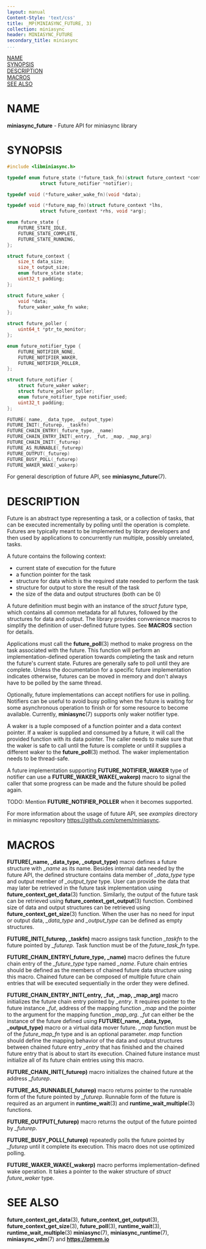 ```yaml
---
layout: manual
Content-Style: 'text/css'
title: _MP(MINIASYNC_FUTURE, 3)
collection: miniasync
header: MINIASYNC_FUTURE
secondary_title: miniasync
...
```


[comment]: <> (SPDX-License-Identifier: BSD-3-Clause)
[comment]: <> (Copyright 2021-2022, Intel Corporation)

[comment]: <> (miniasync_future.3 -- man page for miniasync future API)

[NAME](#name)<br />
[SYNOPSIS](#synopsis)<br />
[DESCRIPTION](#description)<br />
[MACROS](#macros)<br />
[SEE ALSO](#see-also)<br />


# NAME #

**miniasync_future** - Future API for miniasync library


# SYNOPSIS #

```c
#include <libminiasync.h>

typedef enum future_state (*future_task_fn)(struct future_context *context,
			struct future_notifier *notifier);

typedef void (*future_waker_wake_fn)(void *data);

typedef void (*future_map_fn)(struct future_context *lhs,
			struct future_context *rhs, void *arg);

enum future_state {
	FUTURE_STATE_IDLE,
	FUTURE_STATE_COMPLETE,
	FUTURE_STATE_RUNNING,
};

struct future_context {
	size_t data_size;
	size_t output_size;
	enum future_state state;
	uint32_t padding;
};

struct future_waker {
	void *data;
	future_waker_wake_fn wake;
};

struct future_poller {
	uint64_t *ptr_to_monitor;
};

enum future_notifier_type {
	FUTURE_NOTIFIER_NONE,
	FUTURE_NOTIFIER_WAKER,
	FUTURE_NOTIFIER_POLLER,
};

struct future_notifier {
	struct future_waker waker;
	struct future_poller poller;
	enum future_notifier_type notifier_used;
	uint32_t padding;
};

FUTURE(_name, _data_type, _output_type)
FUTURE_INIT(_futurep, _taskfn)
FUTURE_CHAIN_ENTRY(_future_type, _name)
FUTURE_CHAIN_ENTRY_INIT(_entry, _fut, _map, _map_arg)
FUTURE_CHAIN_INIT(_futurep)
FUTURE_AS_RUNNABLE(_futurep)
FUTURE_OUTPUT(_futurep)
FUTURE_BUSY_POLL(_futurep)
FUTURE_WAKER_WAKE(_wakerp)
```

For general description of future API, see **miniasync_future**(7).

# DESCRIPTION #

Future is an abstract type representing a task, or a collection of tasks,
that can be executed incrementally by polling until the operation
is complete. Futures are typically meant to be implemented by library
developers and then used by applications to concurrently run multiple,
possibly unrelated, tasks.

A future contains the following context:
* current state of execution for the future
* a function pointer for the task
* structure for data which is the required state needed to perform the task
* structure for output to store the result of the task
* the size of the data and output structures (both can be 0)

A future definition must begin with an instance of the *struct future* type, which
contains all common metadata for all futures, followed by the structures for
data and output. The library provides convenience macros to simplify
the definition of user-defined future types. See **MACROS** section for details.

Applications must call the **future_poll**(3) method to make progress on the task
associated with the future. This function will perform an implementation-defined
operation towards completing the task and return the future's current state.
Futures are generally safe to poll until they are complete. Unless the documentation
for a specific future implementation indicates otherwise, futures can be moved in
memory and don't always have to be polled by the same thread.

Optionally, future implementations can accept notifiers for use in polling.
Notifiers can be useful to avoid busy polling when the future is waiting for some
asynchronous operation to finish or for some resource to become available.
Currently, **miniasync**(7) supports only waker notifier type.

A waker is a tuple composed of a function pointer and a data context pointer.
If a waker is supplied and consumed by a future, it will call the provided
function with its data pointer. The caller needs to make sure that the waker
is safe to call until the future is complete or until it supplies a different
waker to the **future_poll**(3) method. The waker implementation needs to be thread-safe.

A future implementation supporting **FUTURE_NOTIFIER_WAKER** type of notifier can
use a **FUTURE_WAKER_WAKE(_wakerp)** macro to signal the caller that some progress
can be made and the future should be polled again.

TODO: Mention **FUTURE_NOTIFIER_POLLER** when it becomes supported.

For more information about the usage of future API, see *examples* directory
in miniasync repository <https://github.com/pmem/miniasync>.

# MACROS #

**FUTURE(_name, _data_type, _output_type)** macro defines a future structure with *\_name*
as its name. Besides internal data needed by the future API, the defined structure contains
data member of *\_data_type* type and output member of *\_output_type* type. User can
provide the data that may later be retrieved in the future task implementation using
**future_context_get_data**(3) function. Similarly, the output of the future task can be
retrieved using **future_context_get_output**(3) function. Combined size of data and output
structures can be retrieved using **future_context_get_size**(3) function. When the user has
no need for input or output data, *\_data_type* and *\_output_type* can be defined as empty structures.

**FUTURE_INIT(_futurep, _taskfn)** macro assigns task function *\_taskfn* to the future pointed
by *\_futurep*. Task function must be of the *future_task_fn* type.

**FUTURE_CHAIN_ENTRY(_future_type, _name)** macro defines the future chain entry of the *\_future_type*
type named *\_name*. Future chain entries should be defined as the members of chained future data structure
using this macro. Chained future can be composed of multiple future chain entries that will be
executed sequentially in the order they were defined.

**FUTURE_CHAIN_ENTRY_INIT(_entry, _fut, _map, _map_arg)** macro initializes the future chain
entry pointed by *\_entry*. It requires pointer to the future instance *\_fut*, address of the mapping
function *\_map* and the pointer to the argument for the mapping function *\_map_arg*. *\_fut* can either be
the instance of the future defined using **FUTURE(_name, _data_type, _output_type)** macro or a virtual
data mover future. *\_map* function must be of the *future_map_fn* type and is an optional parameter.
*map* function should define the mapping behavior of the data and output structures between chained
future entry *\_entry* that has finished and the chained future entry that is about to start its execution.
Chained future instance must initialize all of its future chain entries using this macro.

**FUTURE_CHAIN_INIT(_futurep)** macro initializes the chained future at the address *\_futurep*.

**FUTURE_AS_RUNNABLE(_futurep)** macro returns pointer to the runnable form of the future pointed by
*\_futurep*. Runnable form of the future is required as an argument in **runtime_wait**(3) and
**runtime_wait_multiple**(3) functions.

**FUTURE_OUTPUT(_futurep)** macro returns the output of the future pointed by *\_futurep*.

**FUTURE_BUSY_POLL(_futurep)** repeatedly polls the future pointed by *\_futurep* until
it complete its execution. This macro does not use optimized polling.

**FUTURE_WAKER_WAKE(_wakerp)** macro performs implementation-defined wake operation. It takes
a pointer to the waker structure of *struct future_waker* type.


# SEE ALSO #

**future_context_get_data**(3), **future_context_get_output**(3),
**future_context_get_size**(3), **future_poll**(3),
**runtime_wait**(3), **runtime_wait_multiple**(3)
**miniasync**(7), **miniasync_runtime**(7),
**miniasync_vdm**(7) and **<https://pmem.io>**
